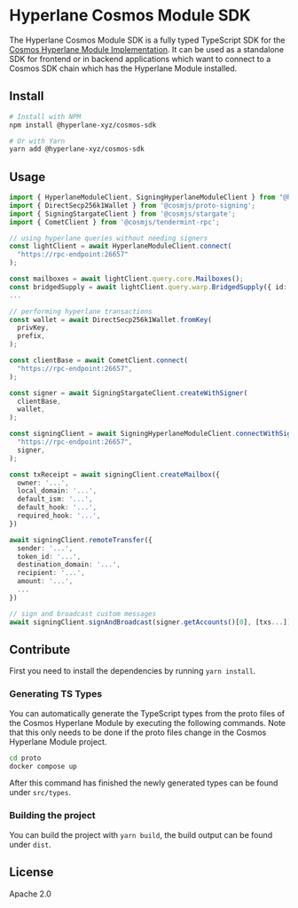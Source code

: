 # Hyperlane Cosmos Module SDK

The Hyperlane Cosmos Module SDK is a fully typed TypeScript SDK for the [Cosmos Hyperlane Module Implementation](https://github.com/bcp-innovations/hyperlane-cosmos).
It can be used as a standalone SDK for frontend or in backend applications which want to connect to a Cosmos SDK chain which has the Hyperlane Module installed.

## Install

```bash
# Install with NPM
npm install @hyperlane-xyz/cosmos-sdk

# Or with Yarn
yarn add @hyperlane-xyz/cosmos-sdk
```

## Usage

```ts
import { HyperlaneModuleClient, SigningHyperlaneModuleClient } from "@hyperlane-xyz/cosmos-sdk";
import { DirectSecp256k1Wallet } from '@cosmjs/proto-signing';
import { SigningStargateClient } from '@cosmjs/stargate';
import { CometClient } from '@cosmjs/tendermint-rpc';

// using hyperlane queries without needing signers
const lightClient = await HyperlaneModuleClient.connect(
  "https://rpc-endpoint:26657"
);

const mailboxes = await lightClient.query.core.Mailboxes();
const bridgedSupply = await lightClient.query.warp.BridgedSupply({ id: "token-id" });
...

// performing hyperlane transactions
const wallet = await DirectSecp256k1Wallet.fromKey(
  privKey,
  prefix,
);

const clientBase = await CometClient.connect(
  "https://rpc-endpoint:26657",
);

const signer = await SigningStargateClient.createWithSigner(
  clientBase,
  wallet,
);

const signingClient = await SigningHyperlaneModuleClient.connectWithSigner(
  "https://rpc-endpoint:26657",
  signer,
);

const txReceipt = await signingClient.createMailbox({
  owner: '...',
  local_domain: '...',
  default_ism: '...',
  default_hook: '...',
  required_hook: '...',
})

await signingClient.remoteTransfer({
  sender: '...',
  token_id: '...',
  destination_domain: '...',
  recipient: '...',
  amount: '...',
  ...
})

// sign and broadcast custom messages
await signingClient.signAndBroadcast(signer.getAccounts()[0], [txs...])
```

## Contribute

First you need to install the dependencies by running `yarn install`.

### Generating TS Types

You can automatically generate the TypeScript types from the proto files of the Cosmos Hyperlane Module by executing the following commands. Note that this only needs to be done if the proto files change in the Cosmos Hyperlane Module project.

```bash
cd proto
docker compose up
```

After this command has finished the newly generated types can be found under `src/types`.

### Building the project

You can build the project with `yarn build`, the build output can be found under `dist`.

## License

Apache 2.0
